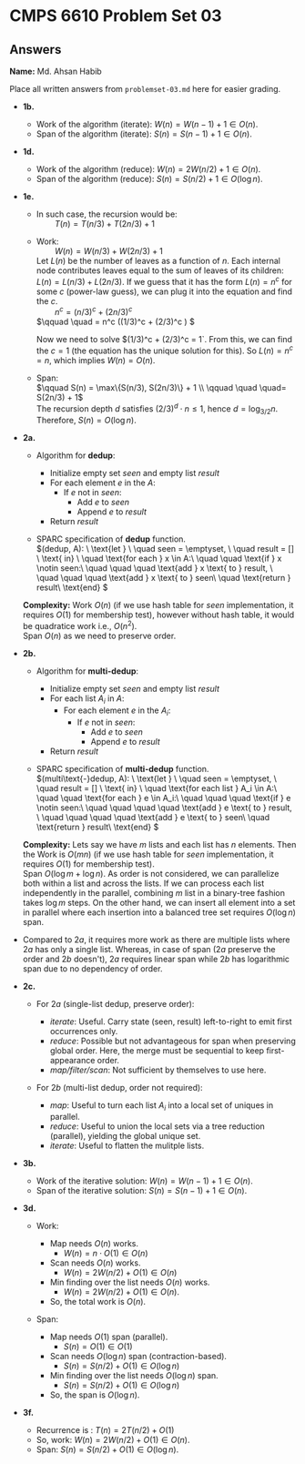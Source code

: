 # CMPS 6610 Problem Set 03
## Answers

**Name:** Md. Ahsan Habib


Place all written answers from `problemset-03.md` here for easier grading.




- **1b.**
    - Work of the algorithm (iterate):  $W(n) = W(n-1) + 1 \in O(n)$.
    - Span of the algorithm (iterate): $S(n) = S(n-1) + 1 \in O(n)$.





- **1d.**
    - Work of the algorithm (reduce):  $W(n) = 2W(n/2) + 1 \in O(n)$.
    - Span of the algorithm (reduce): $S(n) = S(n/2) + 1 \in O(\log n)$.




- **1e.**
    - In such case, the recursion would be:  
        $\qquad T(n) = T(n/3) + T(2n/3) + 1$

    - Work:  
        $\qquad W(n) = W(n/3) + W(2n/3) + 1$  
        Let $L(n)$ be the number of leaves as a function of $n$. Each internal node contributes leaves equal to the sum of leaves of its children: $L(n) = L(n/3) + L(2n/3)$. 
        If we guess that it has the form $L(n) = n^c$ for some $c$ (power-law guess), we can plug it into the equation and find the $c$.  
        $\qquad n^c = (n/3)^c + (2n/3)^c$  
        $\qquad \quad = n^c ((1/3)^c + (2/3)^c ) $

        Now we need to solve $(1/3)^c + (2/3)^c = 1`. From this, we can find the $c = 1$ (the equation has the unique solution for this). So $L(n) = n^c = n$, which implies $W(n) = O(n)$.  

    - Span:  
        $\qquad S(n) = \max\{S(n/3), S(2n/3)\} + 1 \\ 
        \qquad \quad \quad= S(2n/3) + 1$  
        The recursion depth $d$ satisfies $(2/3)^d \cdot n \le 1$, hence $d = \log_{3/2} n$.  
        Therefore, $S(n) = O(\log n)$.  

- **2a.**
    - Algorithm for **dedup**:
        - Initialize empty set $seen$ and empty list $result$
        - For each element $e$ in the $A$: 
            - If $e$ not in $seen$:
                - Add $e$ to $seen$
                - Append $e$ to $result$
        - Return $result$
        
    

    - SPARC specification of **dedup** function.  
    $(dedup\, A): \\
        \text{let } \\
            \quad seen = \emptyset, \\
            \quad result = [] \\
        \text{ in} \\
            \quad \text{for each } x \in A:\\
                \quad \quad \text{if } x \notin seen:\\
                    \quad \quad \quad \text{add } x \text{ to } result, \\
                    \quad \quad \quad \text{add } x \text{ to } seen\\
            \quad \text{return } result\\
        \text{end}
    $
    
    **Complexity:** Work $O(n)$ (if we use hash table for $seen$ implementation, it requires $O(1)$ for membership test), however without hash table, it would be quadratice work i.e., $O(n^2)$. \
    Span $O(n)$ as we need to preserve order.

- **2b.**
    - Algorithm for **multi-dedup**:
        - Initialize empty set $seen$ and empty list $result$
        - For each list $A_i$ in $A$:
            - For each element $e$ in the $A_i$: 
                - If $e$ not in $seen$:
                    - Add $e$ to $seen$
                    - Append $e$ to $result$
        - Return $result$

    - SPARC specification of **multi-dedup** function.  
    $(multi\text{-}dedup\, A): \\ 
        \text{let } \\
            \quad seen = \emptyset, \\
            \quad result = [] \\
        \text{ in} \\
            \quad \text{for each list } A_i \in A:\\
                \quad \quad \text{for each } e \in A_i:\\
                    \quad \quad \quad \text{if } e \notin seen:\\
                        \quad \quad \quad \quad \text{add } e \text{ to } result, \\
                        \quad \quad \quad \quad \text{add } e \text{ to } seen\\
            \quad \text{return } result\\
        \text{end}
    $
    
    **Complexity:** Lets say we have $m$ lists and each list has $n$ elements. Then the Work is $O(mn)$ (if we use hash table for $seen$ implementation, it requires $O(1)$ for membership test). \
    Span $O(\log m + \log n)$. As order is not considered, we can parallelize both within a list and across the lists. If we can process each list independently in the parallel, combining $m$ list in a binary-tree fashion takes $\log m$ steps. On the other hand, we can insert all element into a set in parallel where each insertion into a balanced tree set requires $O(\log n)$ span. 

- Compared to 2*a*, it requires more work as there are multiple lists where 2*a* has only a single list. Whereas, in case of span (2*a* preserve the order and 2*b* doesn't), 2*a* requires linear span while 2*b* has logarithmic span due to no dependency of order. 


- **2c.**
    - For 2*a* (single-list dedup, preserve order):
        - *iterate*: Useful. Carry state (seen, result) left-to-right to emit first occurrences only.
        - *reduce*: Possible but not advantageous for span when preserving global order. Here, the merge must be sequential to keep first-appearance order.
        - *map/filter/scan*: Not sufficient by themselves to use here.

    - For 2*b* (multi-list dedup, order not required):
        - *map*: Useful to turn each list $A_i$ into a local set of uniques in parallel.
        - *reduce*: Useful to union the local sets via a tree reduction (parallel), yielding the global unique set.
        - *iterate*: Useful to flatten the mulitple lists.




- **3b.**
    - Work of the iterative solution:  $W(n) = W(n-1) + 1 \in O(n)$.
    - Span of the iterative solution: $S(n) = S(n-1) + 1 \in O(n)$.



- **3d.**
    - Work: 
        - Map needs $O(n)$ works.
            - $W(n)=n \cdot O(1) \in O(n)$
        - Scan needs $O(n)$ works.
            - $W(n)=2W(n/2)+O(1) \in O(n)$
        - Min finding over the list needs $O(n)$ works.  
            - $W(n)=2W(n/2)+O(1) \in O(n)$.  
        - So, the total work is $O(n)$. 

    - Span: 
        - Map needs $O(1)$ span (parallel).
            - $S(n)=O(1) \in O(1)$
        - Scan needs $O(\log n)$ span (contraction-based).
            - $S(n)=S(n/2)+O(1) \in O(\log n)$
        - Min finding over the list needs $O(\log n)$ span.  
            - $S(n)=S(n/2)+O(1) \in O(\log n)$
        - So, the span is $O(\log n)$. 




- **3f.**

    - Recurrence is : $T(n)=2T(n/2)+O(1)$
    - So, work: $W(n)=2W(n/2)+O(1) \in O(n)$.
    - Span: $S(n)=S(n/2)+O(1) \in O(\log n)$.



